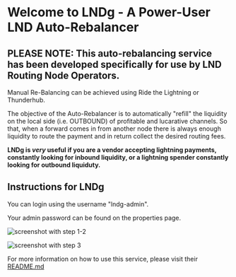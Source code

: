 # Welcome to LNDg - A Power-User LND Auto-Rebalancer
## PLEASE NOTE: This auto-rebalancing service has been developed specifically for use by LND Routing Node Operators. 
Manual Re-Balancing can be achieved using Ride the Lightning or Thunderhub.

The objective of the Auto-Rebalancer is to automatically "refill" the liquidity on the local side (i.e. OUTBOUND) of profitable and lucarative channels. So that, when a forward comes in from another node there is always enough liquidity to route the payment and in return collect the desired routing fees.

**LNDg is *very* useful if you are a vendor accepting lightning payments, constantly looking for inbound liquidity, or a lightning spender constantly looking for outbound liquiduty.**
## Instructions for LNDg

You can login using the username "lndg-admin".

Your admin password can be found on the properties page.

<!-- MD_PACKER_INLINE BEGIN -->
![screenshot with step 1-2](https://github.com/Start9Labs/lndg-wrapper/blob/master/docs/assets/step1.png)
<!-- MD_PACKER_INLINE END -->
<!-- MD_PACKER_INLINE BEGIN -->
![screenshot with step 3](https://github.com/Start9Labs/lndg-wrapper/blob/master/docs/assets/step3.png "Step 3")
<!-- MD_PACKER_INLINE END -->


For more information on how to use this service, please visit their [README.md](https://github.com/cryptosharks131/lndg/blob/master/README.md#auto-rebalancer)
